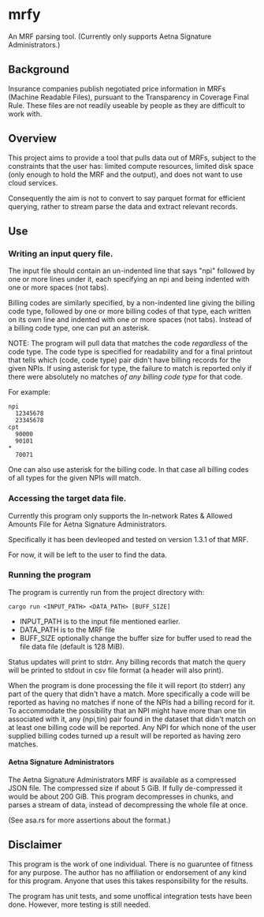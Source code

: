 # mrfy
An MRF parsing tool. (Currently only supports Aetna Signature Administrators.)

## Background 
Insurance companies publish negotiated price information in MRFs (Machine 
Readable Files), pursuant to the Transparency in Coverage Final Rule. These
files are not readily useable by people as they are difficult to work with.


## Overview
This project aims to provide a tool that pulls data out of MRFs, subject to the
constraints that the user has: limited compute resources, limited disk space 
(only enough to hold the MRF and the output), and does not want to use cloud 
services.

Consequently the aim is not to convert to say parquet format for efficient 
querying, rather to stream parse the data and extract relevant records. 


## Use
### Writing an input query file.
The input file should contain an un-indented line that says "npi" followed by
one or more lines under it, each specifying an npi and being indented with one
or more spaces (not tabs).

Billing codes are similarly specified, by a non-indented line giving the billing
code type, followed by one or more billing codes of that type, each written on 
its own line and indented with one or more spaces (not tabs). Instead of a 
billing code type, one can put an asterisk.

NOTE: The program will pull data that matches the code *regardless* of 
      the code type. The code type is specified for readability and for
      a final printout that tells which (code, code type) pair didn't have 
      billing records for the given NPIs. If using asterisk for type, the 
      failure to match is reported only if there were absolutely no matches 
      *of any billing code type* for that code. 


For example:
```
npi
  12345678
  23345678
cpt
  90000
  90101
*
  70071
```

One can also use asterisk for the billing code. In that case all billing codes
of all types for the given NPIs will match. 


### Accessing the target data file. 
Currently this program only supports the In-network Rates & Allowed Amounts File
for Aetna Signature Administrators.

Specifically it has been devleoped and tested on version 1.3.1 of that MRF.

For now, it will be left to the user to find the data. 

### Running the program
The program is currently run from the project directory with:
```
cargo run <INPUT_PATH> <DATA_PATH> [BUFF_SIZE]
```

- INPUT\_PATH is to the input file mentioned earlier.
- DATA\_PATH  is to the MRF file
- BUFF\_SIZE  optionally change the buffer size for buffer used to read the file data file (default is 128 MiB).

Status updates will print to stdrr. Any billing records that match the query
will be printed to stdout in csv file format (a header will also print). 

When the program is done processing the file it will report (to stderr) any 
part of the query that didn't have a match. More specifically a code will be
reported as having no matches if none of the NPIs had a billing record for it.
To accommodate the possibility that an NPI might have more than one tin associated with it, any (npi,tin) pair found in the dataset that didn't match on at
least one billing code will be reported. Any NPI for which none of the user
supplied billing codes turned up a result will be reported as having zero 
matches. 

#### Aetna Signature Administrators
The Aetna Signature Administrators MRF is available as a compressed JSON file.
The compressed size if about 5 GiB. If fully de-compressed it would be about 
200 GiB. This program decompresses in chunks, and parses a stream of data, 
instead of decompressing the whole file at once. 

(See asa.rs for more assertions about the format.)


## Disclaimer
This program is the work of one individual. There is no guaruntee of fitness for
any purpose. The author has no affiliation or endorsement of any kind for this
program. Anyone that uses this takes responsibility for the results. 

The program has unit tests, and some unoffical integration tests have been done.
However, more testing is still needed.
